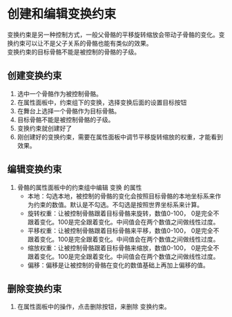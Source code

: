 # 创建和编辑变换约束

变换约束是另一种控制方式，一般父骨骼的平移旋转缩放会带动子骨骼的变化。变换约束可以让不是父子关系的骨骼也能有类似的效果。
<br> 变换约束的目标骨骼不能是被控制的骨骼的子级。

## 创建变换约束

1. 选中一个骨骼作为被控制骨骼。
2. 在属性面板中，约束组下的变换，选择变换后面的设置目标按钮
3. 在舞台上选择一个骨骼作为目标骨骼。
4. 目标骨骼不能是被控制骨骼的子级。
5. 变换约束就创建好了
6. 刚创建好的变换约束，需要在属性面板中调节平移旋转缩放的权重，才能看到效果。

## 编辑变换约束
1. 骨骼的属性面板中的约束组中编辑 变换 的属性
    - 本地：勾选本地，被控制的骨骼的变化会按照目标骨骼的本地坐标系来作为约束的数值。默认是不勾选。不勾选是按照世界坐标系来计算。
    - 旋转权重：让被控制骨骼跟着目标骨骼来旋转，数值0-100， 0是完全不跟着变化。100是完全跟着变化。中间值会在两个数值之间做线性过度。
    - 平移权重：让被控制骨骼跟着目标骨骼来平移，数值0-100， 0是完全不跟着变化。100是完全跟着变化。中间值会在两个数值之间做线性过度。
    - 缩放权重：让被控制骨骼跟着目标骨骼来缩放，数值0-100， 0是完全不跟着变化。100是完全跟着变化。中间值会在两个数值之间做线性过度。
    - 偏移：偏移是让被控制的骨骼在变化的数值基础上再加上偏移的值。

## 删除变换约束
1. 在属性面板中的操作，点击删除按钮，来删除 变换约束。
